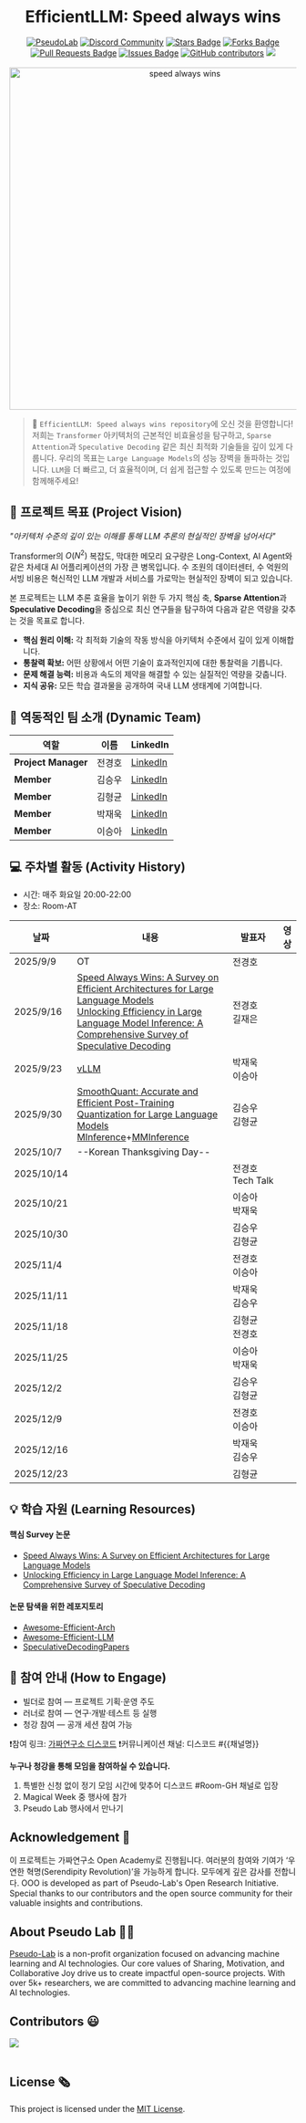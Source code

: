 <h1 align="center"> EfficientLLM: Speed always wins </h1>

<div align="center">
<a href="https://pseudo-lab.com"><img src="https://img.shields.io/badge/PseudoLab-S10-3776AB" alt="PseudoLab"/></a>
<a href="https://discord.gg/EPurkHVtp2"><img src="https://img.shields.io/badge/Discord-BF40BF" alt="Discord Community"/></a>
<a href="https://github.com/Pseudo-Lab/10th-template/stargazers"><img src="https://img.shields.io/github/stars/Pseudo-Lab/10th-template" alt="Stars Badge"/></a>
<a href="https://github.com/Pseudo-Lab/10th-template/network/members"><img src="https://img.shields.io/github/forks/Pseudo-Lab/10th-template" alt="Forks Badge"/></a>
<a href="https://github.com/Pseudo-Lab/10th-template/pulls"><img src="https://img.shields.io/github/issues-pr/Pseudo-Lab/10th-template" alt="Pull Requests Badge"/></a>
<a href="https://github.com/Pseudo-Lab/10th-template/issues"><img src="https://img.shields.io/github/issues/Pseudo-Lab/10th-template" alt="Issues Badge"/></a>
<a href="https://github.com/Pseudo-Lab/10th-template/graphs/contributors"><img alt="GitHub contributors" src="https://img.shields.io/github/contributors/Pseudo-Lab/10th-template?color=2b9348"></a>
<a href="https://hits.seeyoufarm.com"><img src="https://hits.seeyoufarm.com/api/count/incr/badge.svg?url=https%3A%2F%2Fgithub.com%2Fpseudo-lab%2F10th-template&count_bg=%2379C83D&title_bg=%23555555&icon=&icon_color=%23E7E7E7&title=hits&edge_flat=false"/></a>
</div>
<br>

<!-- sheilds: https://shields.io/ -->
<!-- hits badge: https://hits.seeyoufarm.com/ -->

<div align="center">
  <img src="./speed_always_wins.png" alt="speed always wins" width="600"/>
</div>

> 🚀 `EfficientLLM: Speed always wins repository`에 오신 것을 환영합니다! 저희는 `Transformer` 아키텍처의 근본적인 비효율성을 탐구하고, `Sparse Attention`과 `Speculative Decoding` 같은 최신 최적화 기술들을 깊이 있게 다룹니다. 우리의 목표는 `Large Language Models`의 성능 장벽을 돌파하는 것입니다. `LLM`을 더 빠르고, 더 효율적이며, 더 쉽게 접근할 수 있도록 만드는 여정에 함께해주세요!

## 🌟 프로젝트 목표 (Project Vision)
_"아키텍처 수준의 깊이 있는 이해를 통해 LLM 추론의 현실적인 장벽을 넘어서다"_

Transformer의 $O(N^2)$ 복잡도, 막대한 메모리 요구량은 Long-Context, AI Agent와 같은 차세대 AI 어플리케이션의 가장 큰 병목입니다. 수 조원의 데이터센터, 수 억원의 서빙 비용은 혁신적인 LLM 개발과 서비스를 가로막는 현실적인 장벽이 되고 있습니다.

본 프로젝트는 LLM 추론 효율을 높이기 위한 두 가지 핵심 축, **Sparse Attention**과 **Speculative Decoding**을 중심으로 최신 연구들을 탐구하여 다음과 같은 역량을 갖추는 것을 목표로 합니다.

- **핵심 원리 이해:** 각 최적화 기술의 작동 방식을 아키텍처 수준에서 깊이 있게 이해합니다.
- **통찰력 확보:** 어떤 상황에서 어떤 기술이 효과적인지에 대한 통찰력을 기릅니다.
- **문제 해결 능력:** 비용과 속도의 제약을 해결할 수 있는 실질적인 역량을 갖춥니다.
- **지식 공유:** 모든 학습 결과물을 공개하여 국내 LLM 생태계에 기여합니다.

## 🧑 역동적인 팀 소개 (Dynamic Team)

| 역할          | 이름 |   LinkedIn                          |
|---------------|------|----------------------------------------|
| **Project Manager** | 전경호 |  [LinkedIn](https://www.linkedin.com/in/kyoungho-jeun-590295218/)
| **Member** | 김승우 | [LinkedIn](https://www.linkedin.com/in/seungwoos/) | 
| **Member** | 김형균 | [LinkedIn](https://www.linkedin.com/in/hyeongkyun-kaden-kim/) | 
| **Member** | 박재욱 | [LinkedIn](https://www.linkedin.com/in/lechuckpark/) | 
| **Member** | 이승아 | [LinkedIn](https://www.linkedin.com/in/seungah-lee-79a748245/) | 

## 💻 주차별 활동 (Activity History)
- 시간: 매주 화요일 20:00-22:00
- 장소: Room-AT

| 날짜 | 내용 | 발표자 | 영상 |
| - | - | -------------- | - |
| 2025/9/9 | OT | 전경호 | |
| 2025/9/16 | [Speed Always Wins: A Survey on Efficient Architectures for Large Language Models](https://www.arxiv.org/abs/2508.09834) <br>[Unlocking Efficiency in Large Language Model Inference: A Comprehensive Survey of Speculative Decoding](https://arxiv.org/abs/2401.07851)  | <nobr>전경호</nobr> <br> <nobr>길재은</nobr> | |
| 2025/9/23 |  [vLLM](https://arxiv.org/abs/2309.06180) | <nobr>박재욱</nobr> <br> <nobr>이승아</nobr> | |
| 2025/9/30 | [SmoothQuant: Accurate and Efficient Post-Training Quantization for Large Language Models](https://arxiv.org/abs/2211.10438)<br> [MInference](https://arxiv.org/abs/2407.02490)+[MMInference](https://arxiv.org/abs/2504.16083)  | <nobr>김승우</nobr> <br> <nobr>김형균</nobr> | |
| 2025/10/7 | --Korean Thanksgiving Day-- | | |
| 2025/10/14 |  | <nobr>전경호</nobr> <br> <nobr> Tech Talk</nobr> | |
| 2025/10/21 |   | <nobr>이승아</nobr> <br> <nobr>박재욱</nobr> | |
| 2025/10/30 |   | <nobr>김승우</nobr> <br> <nobr>김형균</nobr> | |
| 2025/11/4 |   | <nobr>전경호</nobr> <br> <nobr>이승아</nobr> | |
| 2025/11/11 |   | <nobr>박재욱</nobr> <br> <nobr>김승우</nobr> | |
| 2025/11/18 |  | <nobr>김형균</nobr> <br> <nobr>전경호</nobr> | |
| 2025/11/25 |  | <nobr>이승아</nobr> <br> <nobr>박재욱</nobr> | |
| 2025/12/2 |   | <nobr>김승우</nobr> <br> <nobr>김형균</nobr> | |
| 2025/12/9 |   | <nobr>전경호</nobr> <br> <nobr>이승아</nobr> | |
| 2025/12/16 |  | <nobr>박재욱</nobr> <br> <nobr>김승우</nobr> | |
| 2025/12/23 |  | <nobr>김형균</nobr>  | |

## 💡 학습 자원 (Learning Resources)

#### 핵심 Survey 논문
- [Speed Always Wins: A Survey on Efficient Architectures for Large Language Models](https://www.arxiv.org/abs/2508.09834)
- [Unlocking Efficiency in Large Language Model Inference: A Comprehensive Survey of Speculative Decoding](https://arxiv.org/abs/2401.07851)

#### 논문 탐색을 위한 레포지토리
- [Awesome-Efficient-Arch](https://github.com/weigao266/Awesome-Efficient-Arch)
- [Awesome-Efficient-LLM](https://github.com/horseee/Awesome-Efficient-LLM)
- [SpeculativeDecodingPapers](https://github.com/hemingkx/SpeculativeDecodingPapers)


## 🌱 참여 안내 (How to Engage)
- 빌더로 참여 — 프로젝트 기획·운영 주도
- 러너로 참여 — 연구·개발·테스트 등 실행
- 청강 참여 — 공개 세션 참여 가능

❗️참여 링크: [가짜연구소 디스코드](https://discord.gg/EPurkHVtp2)
❗️커뮤니케이션 채널: 디스코드 #{{채널명}}

**누구나 청강을 통해 모임을 참여하실 수 있습니다.**  
1. 특별한 신청 없이 정기 모임 시간에 맞추어 디스코드 #Room-GH 채널로 입장
2. Magical Week 중 행사에 참가
3. Pseudo Lab 행사에서 만나기

## Acknowledgement 🙏

이 프로젝트는 가짜연구소 Open Academy로 진행됩니다.
여러분의 참여와 기여가 ‘우연한 혁명(Serendipity Revolution)’을 가능하게 합니다. 모두에게 깊은 감사를 전합니다.
OOO is developed as part of Pseudo-Lab's Open Research Initiative. Special thanks to our contributors and the open source community for their valuable insights and contributions.

## About Pseudo Lab 👋🏼</h2>

[Pseudo-Lab](https://pseudo-lab.com/) is a non-profit organization focused on advancing machine learning and AI technologies. Our core values of Sharing, Motivation, and Collaborative Joy drive us to create impactful open-source projects. With over 5k+ researchers, we are committed to advancing machine learning and AI technologies.

<h2>Contributors 😃</h2>
<a href="https://github.com/Pseudo-Lab/10th-template/graphs/contributors">
  <img src="https://contrib.rocks/image?repo=Pseudo-Lab/10th-template" />
</a>
<br><br>

<h2>License 🗞</h2>

This project is licensed under the [MIT License](https://opensource.org/licenses/MIT).
